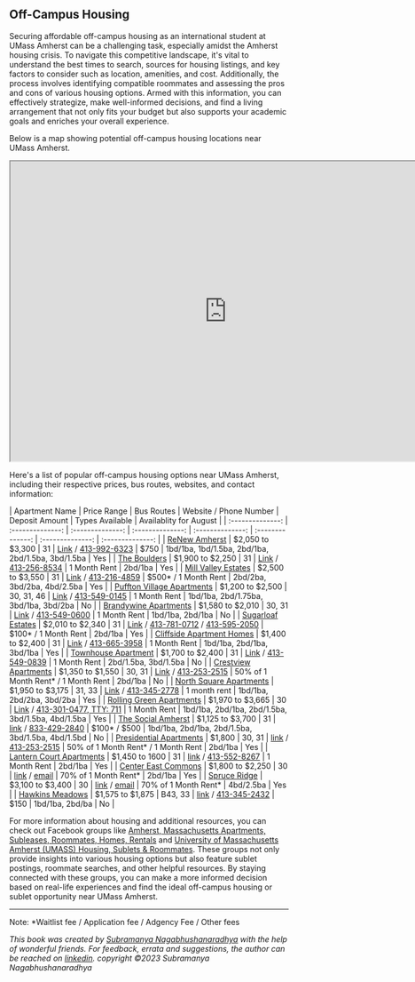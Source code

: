 ## Off-Campus Housing

Securing affordable off-campus housing as an international student at UMass Amherst can be a challenging task, especially amidst the Amherst housing crisis. To navigate this competitive landscape, it's vital to understand the best times to search, sources for housing listings, and key factors to consider such as location, amenities, and cost. Additionally, the process involves identifying compatible roommates and assessing the pros and cons of various housing options. Armed with this information, you can effectively strategize, make well-informed decisions, and find a living arrangement that not only fits your budget but also supports your academic goals and enriches your overall experience.

Below is a map showing potential off-campus housing locations near UMass Amherst.
<iframe src="https://www.google.com/maps/d/embed?mid=1hYEPTFG40_GQOQqeqvbkQyorULfSKYw&ehbc=2E312F" width="780" height="540"></iframe>

Here's a list of popular off-campus housing options near UMass Amherst, including their respective prices, bus routes, websites, and contact information:

| Apartment Name | Price Range | Bus Routes | Website / Phone Number | Deposit Amount | Types Available | Availablity for August |
| :--------------: | :--------------: | :--------------: | :--------------: | :--------------: | :--------------: | :--------------: | :--------------: |
| [ReNew Amherst](../off-campus-housing/renew-amherst.md)  | $2,050 to $3,300 | 31 | [Link](https://www.renewamherst.com) / [413-992-6323](tel:413-992-6323) | $750 | 1bd/1ba, 1bd/1.5ba, 2bd/1ba, 2bd/1.5ba, 3bd/1.5ba | Yes |
| [The Boulders](../off-campus-housing/the-boulders.md)   | $1,900 to $2,250 | 31 | [Link](https://bouldersapartmenthomes.com) / [413-256-8534](tel:413-256-8534) | 1 Month Rent | 2bd/1ba | Yes |
| [Mill Valley Estates](../off-campus-housing/mill-valley-estates.md) | $2,500 to $3,550 | 31 | [Link](https://www.millvalleyapts.com) / [413-216-4859](tel:413-216-4859) | $500* / 1 Month Rent | 2bd/2ba, 3bd/2ba, 4bd/2.5ba | Yes |
| [Puffton Village Apartments](../off-campus-housing/puffton-village-apartments.md) | $1,200 to $2,500 | 30, 31, 46 | [Link](https://www.pufftonvillage.com) / [413-549-0145](tel:413-549-0145) | 1 Month Rent | 1bd/1ba, 2bd/1.75ba, 3bd/1ba, 3bd/2ba | No |
| [Brandywine Apartments](../off-campus-housing/brandywine-apartments.md) | $1,580 to $2,010 | 30, 31 | [Link](https://www.brandywine-apts.com) / [413-549-0600](tel:413-549-0600) | 1 Month Rent | 1bd/1ba, 2bd/1ba | No |
| [Sugarloaf Estates](../off-campus-housing/sugarloaf-estates.md) | $2,010 to $2,340 | 31 | [Link](https://www.aspensquare.com/apartments/massachusetts/sunderland/sugarloaf-estates) / [413-781-0712](tel:413-781-0712) / [413-595-2050](tel:413-595-2050) | $100* / 1 Month Rent | 2bd/1ba | Yes |
| [Cliffside Apartment Homes](../off-campus-housing/cliffside-apartment-homes.md) | $1,400 to $2,400 | 31 | [Link](https://cliffsideapts.com) / [413-665-3958](tel:413-665-3958) | 1 Month Rent | 1bd/1ba, 2bd/1ba, 3bd/1ba | Yes |
| [Townhouse Apartment](../off-campus-housing/townhouse-apartment.md) | $1,700 to $2,400 | 31 | [Link](https://www.townehouseofamherst.com) / [413-549-0839](tel:413-549-0839) | 1 Month Rent | 2bd/1.5ba, 3bd/1.5ba | No |
| [Crestview Apartments](../off-campus-housing/crestview-apartments.md) | $1,350 to $1,550 | 30, 31 | [Link](https://kaminsrealestate.com/our-rentals/our-complete-management-list/property/5004-crestview-apartments) / [413-253-2515](tel:413-253-2515) | 50% of 1 Month Rent* / 1 Month Rent | 2bd/1ba | No |
| [North Square Apartments](../off-campus-housing/north-square-apartments.md) | $1,950 to $3,175 | 31, 33 | [Link](https://www.northsquareapartments.com) / [413-345-2778](tel:413-345-2778) | 1 month rent | 1bd/1ba, 2bd/2ba, 3bd/2ba | Yes |
| [Rolling Green Apartments](../off-campus-housing/rolling-green-apartments.md) | $1,970 to $3,665 | 30 | [Link](https://www.rollinggreenbc.com) / [413-301-0477, TTY: 711](tel:413-301-0477) | 1 Month Rent | 1bd/1ba, 2bd/1ba, 2bd/1.5ba, 3bd/1.5ba, 4bd/1.5ba | Yes |
| [The Social Amherst](../off-campus-housing/the-social-amherst.md) | $1,125 to $3,700 | 31 | [link](https://www.thesocialamherst.com) / [833-429-2840](tel:833-429-2840) | $100* / $500 | 1bd/1ba, 2bd/1ba, 2bd/1.5ba, 3bd/1.5ba, 4bd/1.5bd | No |
| [Presidential Apartments](../off-campus-housing/presidential-apartments.md) | $1,800 | 30, 31 | [link](https://kaminsrealestate.com/our-rentals/our-complete-management-list/property/5002-presidential-apartments) / [413-253-2515](tel:413-253-2515) | 50% of 1 Month Rent* / 1 Month Rent | 2bd/1ba | Yes |
| [Lantern Court Apartments](../off-campus-housing/lantern-court-apartments.md) | $1,450 to 1600 | 31 | [link](https://www.lanterncourtapartments.com/home.html) / [413-552-8267](tel:413-552-8267) | 1 Month Rent | 2bd/1ba | Yes |
| [Center East Commons](../off-campus-housing/center-east-commons.md) | $1,800 to $2,250 | 30 | [link](https://www.centereastcommons.com/) / [email](showings@413lease.com) | 70% of 1 Month Rent*  | 2bd/1ba | Yes |
| [Spruce Ridge](../off-campus-housing/spruce-ridge.md) | $3,100 to $3,400 | 30 | [link](https://www.spruceridgeamherst.com/) / [email](showings@413lease.com) | 70% of 1 Month Rent* | 4bd/2.5ba | Yes |
| [Hawkins Meadows](../off-campus-housing/hawkins-meadows.md) | $1,575 to $1,875 | B43, 33 | [link](https://www.hawkinsmeadow.com) / [413-345-2432](tel:413-345-2432) | $150  | 1bd/1ba, 2bd/ba | No |

For more information about housing and additional resources, you can check out Facebook groups like [Amherst, Massachusetts Apartments, Subleases, Roommates, Homes, Rentals](https://www.facebook.com/groups/2086810618274272) and [University of Massachusetts Amherst (UMASS) Housing, Sublets & Roommates](https://www.facebook.com/groups/905699786138206). These groups not only provide insights into various housing options but also feature sublet postings, roommate searches, and other helpful resources. By staying connected with these groups, you can make a more informed decision based on real-life experiences and find the ideal off-campus housing or sublet opportunity near UMass Amherst.

---
Note: *Waitlist fee / Application fee / Adgency Fee / Other fees

*This book was created by [Subramanya Nagabhushanaradhya](https://subramanya.ai) with the help of wonderful friends. For feedback, errata and suggestions, the author can be reached on [linkedin](https://www.linkedin.com/in/nsubramanya). copyright ©2023 Subramanya Nagabhushanaradhya*
